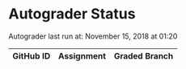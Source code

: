 # Autograder Status
Autograder last run at: November 15, 2018 at 01:20

| GitHub ID | Assignment | Graded Branch |
|-----------|------------|---------------|
